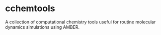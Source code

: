 # cchemtools
A collection of computational chemistry tools useful for routine molecular dynamics simulations using AMBER.
